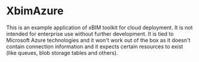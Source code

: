 # XbimAzure
This is an example application of xBIM toolkit for cloud deployment. It is not intended for enterprise use without further development. It is tied to Microsoft Azure technologies and it won't work out of the box as it doesn't contain connection information and it expects certain resources to exist (like queues, blob storage tables and others).

